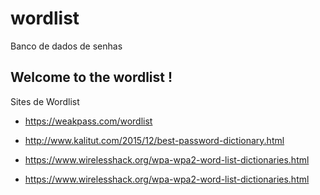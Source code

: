 # wordlist
Banco de dados de senhas

## Welcome to the wordlist !

Sites de Wordlist 

* https://weakpass.com/wordlist 

* http://www.kalitut.com/2015/12/best-password-dictionary.html

* https://www.wirelesshack.org/wpa-wpa2-word-list-dictionaries.html

* https://www.wirelesshack.org/wpa-wpa2-word-list-dictionaries.html 
